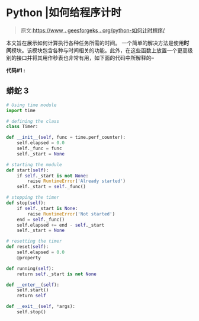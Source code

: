 # Python |如何给程序计时

> 原文:[https://www . geesforgeks . org/python-如何计时程序/](https://www.geeksforgeeks.org/python-how-to-time-the-program/)

本文旨在展示如何计算执行各种任务所需的时间。
一个简单的解决方法是使用**时间**模块。该模块包含各种与时间相关的功能。此外，在这些函数上放置一个更高级别的接口并将其用作秒表也非常有用，如下面的代码中所解释的–

**代码#1 :**

## 蟒蛇 3

```py
# Using time module
import time

# defining the class
class Timer:

def __init__(self, func = time.perf_counter):
    self.elapsed = 0.0
    self._func = func
    self._start = None

# starting the module
def start(self):
    if self._start is not None:
        raise RuntimeError('Already started')
    self._start = self._func()

# stopping the timer
def stop(self):
    if self._start is None:
        raise RuntimeError('Not started')
    end = self._func()
    self.elapsed += end - self._start
    self._start = None

# resetting the timer
def reset(self):
    self.elapsed = 0.0
    @property

def running(self):
    return self._start is not None

def __enter__(self):
    self.start()
    return self

def __exit__(self, *args):
    self.stop()
```